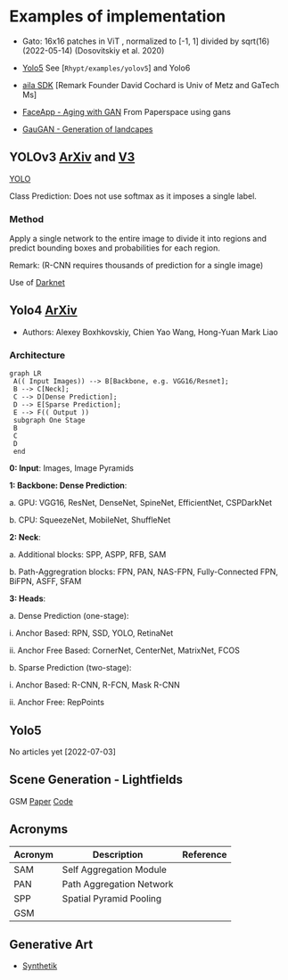 # Examples of implementation

- Gato: 16x16 patches in ViT , normalized to [-1, 1] divided by sqrt(16) (2022-05-14) (Dosovitskiy et al. 2020)

- [Yolo5](https://github.com/ultralytics/yolov5) See [`Rhypt/examples/yolov5`] and Yolo6

- [aila SDK](https://ailia.jp/en) [Remark Founder David Cochard is Univ of Metz and GaTech Ms]

- [FaceApp - Aging with GAN](https://ml-showcase.paperspace.com/projects/cyclegan-or-age-conversion) From Paperspace using gans

- [GauGAN - Generation of landcapes](https://blog.paperspace.com/nvidia-gaugan-introduction)

## YOLOv3 [ArXiv](https://arxiv.org/pdf/1506.02640.pdf) and [V3](https://pjreddie.com/media/files/papers/YOLOv3.pdf)

[YOLO](https://pjreddie.com/darknet/yolo)

Class Prediction: Does not use softmax as it imposes a single label.

### Method

Apply a single network to the entire image to divide it into regions and predict bounding boxes and probabilities for each region.

Remark: (R-CNN requires thousands of prediction for a single image)

Use of [Darknet](https://github.com/pjreddie/darknet)

## Yolo4 [ArXiv](https://arxiv.org/pdf/2004.10934.pdf)

- Authors: Alexey Boxhkovskiy, Chien Yao Wang, Hong-Yuan Mark Liao

### Architecture

```mermaid
graph LR
 A(( Input Images)) --> B[Backbone, e.g. VGG16/Resnet];
 B --> C[Neck];
 C --> D[Dense Prediction];
 D --> E[Sparse Prediction];
 E --> F(( Output ))
 subgraph One Stage
 B
 C
 D
 end
```

**0: Input**: Images, Image Pyramids

**1: Backbone: Dense Prediction**:

a. GPU: VGG16, ResNet, DenseNet, SpineNet, EfficientNet, CSPDarkNet

b. CPU: SqueezeNet, MobileNet, ShuffleNet

**2: Neck**:

a. Additional blocks: SPP, ASPP, RFB, SAM

b. Path-Aggregration blocks: FPN, PAN, NAS-FPN, Fully-Connected FPN, BiFPN, ASFF, SFAM

**3: Heads**:

a. Dense Prediction (one-stage):

i. Anchor Based: RPN, SSD, YOLO, RetinaNet

ii. Anchor Free Based: CornerNet, CenterNet, MatrixNet, FCOS

b. Sparse Prediction (two-stage):

i. Anchor Based: R-CNN, R-FCN, Mask R-CNN

ii. Anchor Free: RepPoints

## Yolo5

No articles yet [2022-07-03]

## Scene Generation - Lightfields

GSM [Paper](https://arxiv.org/pdf/2112.01473.pdf) [Code](https://github.com/princeton-computational-imaging/neural-point-light-fields)

## Acronyms

| Acronym | Description              | Reference |
| ------- | ------------------------ | --------- |
| SAM     | Self Aggregation Module  |           |
| PAN     | Path Aggregation Network |           |
| SPP     | Spatial Pyramid Pooling  |           |
| GSM     |                          |           |

## Generative Art

- [Synthetik](https://synthetik.com/msg-generative-art/)
